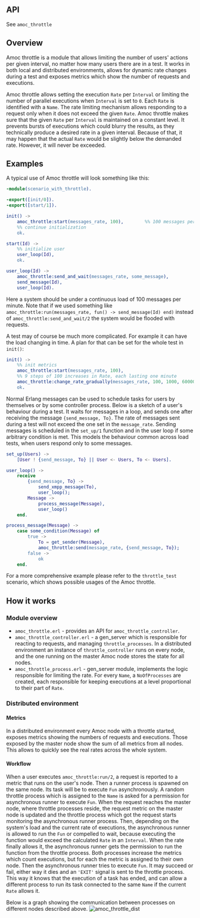## API

See `amoc_throttle`

## Overview

Amoc throttle is a module that allows limiting the number of users' actions per given interval, no matter how many users there are in a test.
It works in both local and distributed environments, allows for dynamic rate changes during a test and exposes metrics which show the number of requests and executions.

Amoc throttle allows setting the execution `Rate` per `Interval` or limiting the number of parallel executions when `Interval` is set to `0`.
Each `Rate` is identified with a `Name`.
The rate limiting mechanism allows responding to a request only when it does not exceed the given `Rate`.
Amoc throttle makes sure that the given `Rate` per `Interval` is maintained on a constant level.
It prevents bursts of executions which could blurry the results, as they technically produce a desired rate in a given interval.
Because of that, it may happen that the actual `Rate` would be slightly below the demanded rate. However, it will never be exceeded.

## Examples

A typical use of Amoc throttle will look something like this:

```erlang
-module(scenario_with_throttle).

-export([init/0]).
-export([start/1]).

init() ->
    amoc_throttle:start(messages_rate, 100),        %% 100 messages per minute
    %% continue initialization
    ok.

start(Id) ->
    %% initialize user
    user_loop(Id),
    ok.

user_loop(Id) ->
    amoc_throttle:send_and_wait(messages_rate, some_message),
    send_message(Id),
    user_loop(Id).

```
Here a system should be under a continuous load of 100 messages per minute.
Note that if we used something like `amoc_throttle:run(messages_rate, fun() -> send_message(Id) end)` instead of `amoc_throttle:send_and_wait/2` the system would be flooded with requests.

A test may of course be much more complicated.
For example it can have the load changing in time.
A plan for that can be set for the whole test in `init()`:
```erlang
init() ->
    %% init metrics
    amoc_throttle:start(messages_rate, 100),
    %% 9 steps of 100 increases in Rate, each lasting one minute
    amoc_throttle:change_rate_gradually(messages_rate, 100, 1000, 60000, 60000, 9),
    ok.

```
Normal Erlang messages can be used to schedule tasks for users by themselves or by some controller process.
Below is a sketch of a user's behaviour during a test.
It waits for messages in a loop, and sends one after receiving the message `{send_message, To}`.
The rate of messages sent during a test will not exceed the one set in the `message_rate`.
Sending messages is scheduled in the `set_up/1` function and in the user loop if some arbitrary condition is met.
This models the behaviour common across load tests, when users respond only to some messages.
```erlang
set_up(Users) ->
    [User ! {send_message, To} || User <- Users, To <- Users].

user_loop() ->
    receive
        {send_message, To} ->
            send_xmpp_message(To),
            user_loop();
        Message ->
            process_message(Message),
            user_loop()
    end.

process_message(Message) ->
    case some_condition(Message) of
        true ->
            To = get_sender(Message),
            amoc_throttle:send(message_rate, {send_message, To});
        false ->
            ok
    end.

```

For a more comprehensive example please refer to the `throttle_test` scenario, which shows possible usages of the Amoc throttle.

## How it works

### Module overview

- `amoc_throttle.erl` - provides an API for `amoc_throttle_controller`.
- `amoc_throttle_controller.erl` - a gen_server which is responsible for reacting to requests, and managing `throttle_processes`.
In a distributed environment an instance of `throttle_controller` runs on every node, and the one running on the master Amoc node stores the state for all nodes.
- `amoc_throttle_process.erl` - gen_server module, implements the logic responsible for limiting the rate.
For every `Name`, a `NoOfProcesses` are created, each responsible for keeping executions at a level proportional to their part of `Rate`.

### Distributed environment

#### Metrics
In a distributed environment every Amoc node with a throttle started, exposes metrics showing the numbers of requests and executions.
Those exposed by the master node show the sum of all metrics from all nodes.
This allows to quickly see the real rates across the whole system.

#### Workflow
When a user executes `amoc_throttle:run/2`, a request is reported to a metric that runs on the user's node.
Then a runner process is spawned on the same node.
Its task will be to execute `Fun` asynchronously.
A random throttle process which is assigned to the `Name` is asked for a permission for asynchronous runner to execute `Fun`.
When the request reaches the master node, where throttle processes reside, the request metric on the master node is updated and the throttle process which got the request starts monitoring the asynchronous runner process.
Then, depending on the system's load and the current rate of executions, the asynchronous runner is allowed to run the `Fun` or compelled to wait, because executing the function would exceed the calculated `Rate` in an `Interval`.
When the rate finally allows it, the asynchronous runner gets the permission to run the function from the throttle process.
Both processes increase the metrics which count executions, but for each the metric is assigned to their own node.
Then the asynchronous runner tries to execute `Fun`.
It may succeed or fail, either way it dies and an `'EXIT'` signal is sent to the throttle process.
This way it knows that the execution of a task has ended, and can allow a different process to run its task connected to the same `Name` if the current `Rate` allows it.

Below is a graph showing the communication between processes on different nodes described above.
![amoc_throttle_dist](assets/amoc_throttle_dist.svg)
